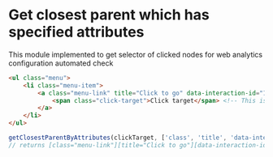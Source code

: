 # Get closest parent which has specified attributes

This module implemented to get selector of clicked nodes for web analytics configuration automated check

````html
<ul class="menu">
    <li class="menu-item">
        <a class="menu-link" title="Click to go" data-interaction-id="12345"> <!-- This node has analytics attributes -->
            <span class="click-target">Click target</span> <!-- This is click target -->
        </a>
    </li>
</ul>
````

````javascript
getClosestParentByAttributes(clickTarget, ['class', 'title', 'data-interaction-id']
// returns [class="menu-link"][title="Click to go"][data-interaction-id="12345"] span
````